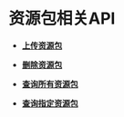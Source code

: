 # 资源包相关API<a name="dli_02_0163"></a>

-   **[上传资源包](上传资源包.md)**  

-   **[删除资源包](删除资源包.md)**  

-   **[查询所有资源包](查询所有资源包.md)**  

-   **[查询指定资源包](查询指定资源包.md)**  


